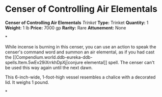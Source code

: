 # Censer of Controlling Air Elementals

**Censer of Controlling Air Elementals**
_Trinket_
**Type:** Trinket
**Quantity:** 1
**Weight:** 1 lb
**Price:** 7000 gp
**Rarity:** Rare
**Attunement:** None

*<p>While incense is burning in this censer, you can use an action to speak the censer's command word and summon an air elemental, as if you had cast the [[Compendium.world.ddb-eureka-ddb-spells.Item.5wEv29iXrrkhDpXj|conjure elemental]] spell. The censer can't be used this way again until the next dawn.

This 6-inch-wide, 1-foot-high vessel resembles a chalice with a decorated lid. It weighs 1 pound.</p>*